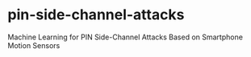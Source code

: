 # pin-side-channel-attacks
Machine Learning for PIN Side-Channel Attacks Based on Smartphone Motion Sensors
